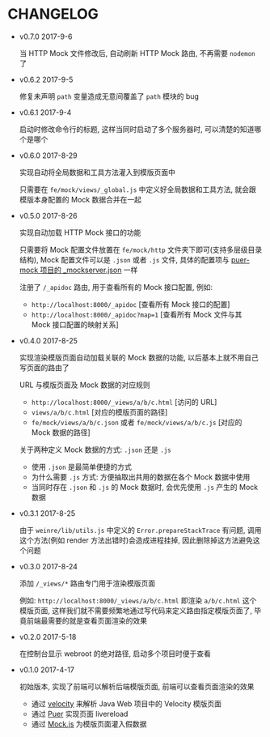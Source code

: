 # CHANGELOG

* v0.7.0 2017-9-6

  当 HTTP Mock 文件修改后, 自动刷新 HTTP Mock 路由, 不再需要 `nodemon` 了

* v0.6.2 2017-9-5

  修复未声明 `path` 变量造成无意间覆盖了 `path` 模块的 bug

* v0.6.1 2017-9-4

  启动时修改命令行的标题, 这样当同时启动了多个服务器时, 可以清楚的知道哪个是哪个

* v0.6.0 2017-8-29

  实现自动将全局数据和工具方法灌入到模版页面中

  只需要在 `fe/mock/views/_global.js` 中定义好全局数据和工具方法, 就会跟模版本身配置的 Mock 数据合并在一起

* v0.5.0 2017-8-26

  实现自动加载 HTTP Mock 接口的功能

  只需要将 Mock 配置文件放置在 `fe/mock/http` 文件夹下即可(支持多层级目录结构),
  Mock 配置文件可以是 `.json` 或者 `.js` 文件, 具体的配置项与 [puer-mock 项目的 _mockserver.json](https://github.com/ufologist/puer-mock#config) 一样

  注册了 `/_apidoc` 路由, 用于查看所有的 Mock 接口配置, 例如:
  * `http://localhost:8000/_apidoc`       [查看所有 Mock 接口的配置]
  * `http://localhost:8000/_apidoc?map=1` [查看所有 Mock 文件与其 Mock 接口配置的映射关系]

* v0.4.0 2017-8-25

  实现渲染模版页面自动加载关联的 Mock 数据的功能, 以后基本上就不用自己写页面的路由了

  URL 与模版页面及 Mock 数据的对应规则
  * `http://localhost:8000/_views/a/b/c.html` [访问的 URL]
  * `views/a/b/c.html` [对应的模版页面的路径]
  * `fe/mock/views/a/b/c.json` 或者 `fe/mock/views/a/b/c.js` [对应的 Mock 数据的路径]

  关于两种定义 Mock 数据的方式: `.json` 还是 `.js`
  * 使用 `.json` 是最简单便捷的方式
  * 为什么需要 `.js` 方式: 方便抽取出共用的数据在各个 Mock 数据中使用
  * 当同时存在 `.json` 和 `.js` 的 Mock 数据时, 会优先使用 `.js` 产生的 Mock 数据

* v0.3.1 2017-8-25

  由于 `weinre/lib/utils.js` 中定义的 `Error.prepareStackTrace` 有问题, 调用这个方法(例如 render 方法出错时)会造成进程挂掉, 因此删除掉这方法避免这个问题

* v0.3.0 2017-8-24

  添加 `/_views/*` 路由专门用于渲染模版页面

  例如: `http://localhost:8000/_views/a/b/c.html` 即渲染 `a/b/c.html` 这个模版页面, 这样我们就不需要频繁地通过写代码来定义路由指定模版页面了, 毕竟前端最需要的就是查看页面渲染的效果

* v0.2.0 2017-5-18

  在控制台显示 webroot 的绝对路径, 启动多个项目时便于查看

* v0.1.0 2017-4-17

  初始版本, 实现了前端可以解析后端模版页面, 前端可以查看页面渲染的效果

  * 通过 [velocity](https://github.com/fool2fish/velocity) 来解析 Java Web 项目中的 Velocity 模版页面
  * 通过 [Puer](https://github.com/leeluolee/puer) 实现页面 livereload
  * 通过 [Mock.js](https://github.com/nuysoft/Mock) 为模版页面灌入假数据